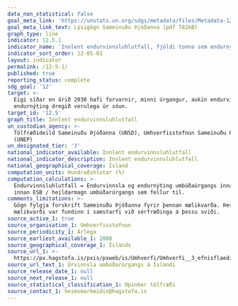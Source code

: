 ```yaml
---
data_non_statistical: false
goal_meta_link: 'https://unstats.un.org/sdgs/metadata/files/Metadata-12-05-01.pdf'
goal_meta_link_text: Lýsigögn Sameinuðu Þjóðanna (pdf 782kB)
graph_type: line
indicator: 12.5.1
indicator_name: 'Innlent endurvinnsluhlutfall, fjöldi tonna sem endurnýttur er.'
indicator_sort_order: 12-05-01
layout: indicator
permalink: /12-5-1/
published: true
reporting_status: complete
sdg_goal: '12'
target: >-
  Eigi síðar en árið 2030 hafi forvarnir, minni úrgangur, aukin endurvinnsla og
  endurnýting dregið verulega úr sóun.
target_id: '12.5'
graph_title: Innlent endurvinnsluhlutfall
un_custodian_agency: >-
  Tölfræðideild Sameinuðu Þjóðanna (UNSD), Umhverfisstofnun Sameinuðu Þjóðanna
  (UNEP)
un_designated_tier: '3'
national_indicator_available: Innlent endurvinnsluhlutfall
national_indicator_description: Innlent endurvinnsluhlutfall
national_geographical_coverage: Ísland
computation_units: Hundraðshlutar (%)
computation_calculations: >-
  Endurvinnsluhlutfall = Endurvinnsla og endurnýting umbúðaúrgangs innanlands og
  innan ESB / heildarmagn umbúðarúrgangs sem fellur til.
comments_limitations: >-
  Gögn fylgja forskrift Sameinuðu Þjóðanna fyrir þennan mælikvarða. Þessi
  mælikvarði var fundinn í samstarfi við sérfræðinga á þessu sviði.
source_active_1: true
source_organisation_1: Umhverfisstofnun
source_periodicity_1: Árlega
source_earliest_available_1: 2008
source_geographical_coverage_1: Íslands
source_url_1: >-
  https://px.hagstofa.is/pxis/pxweb/is/Umhverfi/Umhverfi__3_efnisflaedi__2_urgangur/UMH04111.px
source_url_text_1: Úrvinnsla umbúðarúrgangs á Íslandi
source_release_date_1: null
source_next_release_1: null
source_statistical_classification_1: Opinber tölfræði
source_contact_1: heimsmarkmidin@hagstofa.is
---
```

